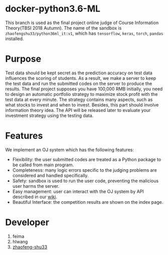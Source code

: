 # docker-python3.6-ML
This branch is used as the final project online judge of Course Information Theory(TBSI 2018 Autumn).
The name of the sandbox is `zhaofengshu33/python36ml_it:v1`, which has `tensorflow`, `keras`, `torch`, `pandas` installed.

# Purpose
Test data should be kept secret as the prediction accuracy on test data influences the scoring of students. As a result, we make
a server to keep the test data and run the submitted codes on the server to produce the results. The final project supposes you 
have 100,000 RMB initially, you need to design an automatic portfolio strategy to maximize stock profit with the test data at every
minute. The strategy contains many aspects, such as what stocks to invest and when to invest. Besides,
this part should involve information theory idea. The API will be released later to evaluate your investment
strategy using the testing data.

# Features
We implement an OJ system which has the following features:
* Flexibility: the user submitted codes are treated as a Python package to be called from main program. 
* Completeness: many logic errors specific to the judging problems are considered and handled specifically.
* Safety: sandbox is used to run the user code, preventing the malicious user harms the server.
* Easy management: user can interact with the OJ system by API described in our [wiki](https://github.com/zhaofeng-shu33/docker-python3.6-ML/wiki/Information_Theory_Project_Check).
* Beautiful Interface: the competition results are shown on the index page.

# Developer
1. feima
1. hlwang
1. [zhaofeng-shu33](https://github.com/zhaofeng-shu33)

